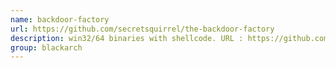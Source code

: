 ```yaml
---
name: backdoor-factory
url: https://github.com/secretsquirrel/the-backdoor-factory
description: win32/64 binaries with shellcode. URL : https://github.com/secretsquirrel/the-backdoor-factory Groups : blackarch blackarch-backdoor blackarch-binary
group: blackarch
---
```

